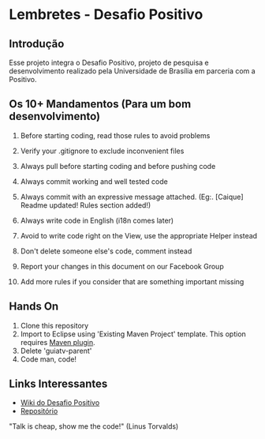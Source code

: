 # Lembretes - Desafio Positivo

## Introdução
Esse projeto integra o Desafio Positivo, projeto de pesquisa e desenvolvimento realizado pela Universidade de Brasília em parceria com a Positivo.

## Os 10+ Mandamentos (Para um bom desenvolvimento)
  1. Before starting coding, read those rules to avoid problems
  
  2. Verify your .gitignore to exclude inconvenient files
  3. Always pull before starting coding and before pushing code
  4. Always commit working and well tested code
  5. Always commit with an expressive message attached.
      (Eg:. [Caique] Readme updated! Rules section added!)
  
  6. Always write code in English (i18n comes later)
  7. Avoid to write code right on the View, use the appropriate Helper instead
  8. Don't delete someone else's code, comment instead
  
  9. Report your changes in this document on our Facebook Group
  10. Add more rules if you consider that are something important missing

## Hands On
  1. Clone this repository
  2. Import to Eclipse using 'Existing Maven Project' template. This option requires [Maven plugin](http://eclipse.org/m2e/).
  3. Delete 'guiatv-parent'
  4. Code man, code!

## Links Interessantes
* [Wiki do Desafio Positivo](http://164.41.57.23/wiki/)
* [Repositório](https://github.com/rbonifacio/Lembretes)

"Talk is cheap, show me the code!" (Linus Torvalds)